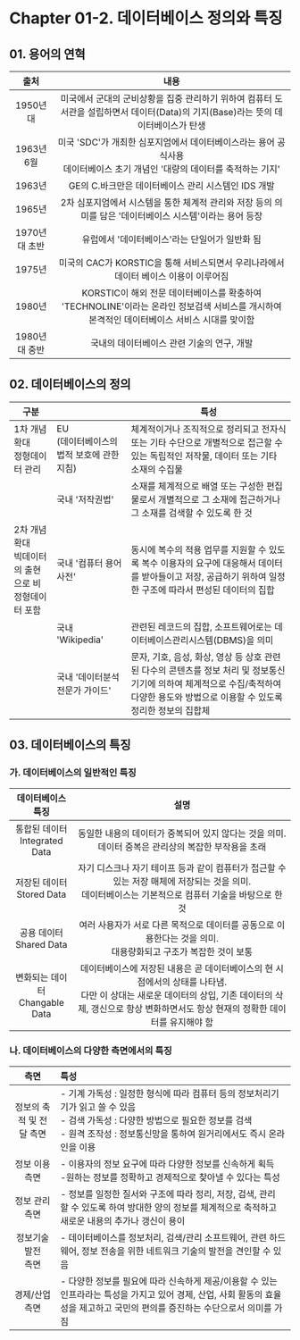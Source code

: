 # Chapter 01-2. 데이터베이스 정의와 특징



## 01. 용어의 연혁

|     출처      |                             내용                             |
| :-----------: | :----------------------------------------------------------: |
|   1950년대    | 미국에서 군대의 군비상황을 집중 관리하기 위하여 컴퓨터 도서관을 설립하면서 데이터(Data)의 기지(Base)라는 뜻의 데이터베이스가 탄생 |
|  1963년 6월   | 미국 'SDC'가 개최한 심포지엄에서 데이터베이스라는 용어 공식사용<br /> 데이터베이스 초기 개념인 '대량의 데이터를 축적하는 기지' |
|    1963년     |     GE의 C.바크만은 데이터베이스 관리 시스템인 IDS 개발      |
|    1965년     | 2차 심포지엄에서 시스템을 통한 체계적 관리와 저장 등의 의미를 담은 '데이터베이스 시스템'이라는 용어 등장 |
| 1970년대 초반 |        유럽에서 '데이터베이스'라는 단일어가 일반화 됨        |
|    1975년     | 미국의 CAC가 KORSTIC을 통해 서비스되면서 우리나라에서 데이터 베이스 이용이 이루어짐 |
|    1980년     | KORSTIC이 해외 전문 데이터베이스를 확충하여 'TECHNOLINE'이라는 온라인 정보검색 서비스를 개시하여 본격적인 데이터베이스 서비스 시대를 맞이함 |
| 1980년대 중반 |          국내의 데이터베이스 관련 기술의 연구, 개발          |



## 02. 데이터베이스의 정의

| 구분                                                    |                                                | 특성                                                         |
| ------------------------------------------------------- | ---------------------------------------------- | ------------------------------------------------------------ |
| 1차 개념확대<br />정형데이터 관리                       | EU<br />(데이터베이스의 법적 보호에 관한 지침) | 체계적이거나 조직적으로 정리되고 전자식 또는 기타 수단으로 개별적으로 접근할 수 있는 독립적인 저작물, 데이터 또는 기타 소재의 수집물 |
|                                                         | 국내 '저작권법'                                | 소재를 체계적으로 배열 또는 구성한 편집물로서 개별적으로 그 소재에 접근하거나 그 소재를 검색할 수 있도록 한 것 |
| 2차 개념확대<br />빅데이터의 출현으로 비정형데이터 포함 | 국내 '컴퓨터 용어사전'                         | 동시에 복수의 적용 업무를 지원할 수 있도록 복수 이용자의 요구에 대응해서 데이터를 받아들이고 저장, 공급하기 위하여 일정한 구조에 따라서 편성된 데이터의 집합 |
|                                                         | 국내 'Wikipedia'                               | 관련된 레코드의 집합, 소프트웨어로는 데이터베이스관리시스템(DBMS)을 의미 |
|                                                         | 국내 '데이터분석 전문가 가이드'                | 문자, 기호, 음성, 화상, 영상 등 상호 관련된 다수의 콘텐츠를 정보 처리 및 정보통신 기기에 의하여 체계적으로 수집/축적하여 다양한 용도와 방법으로 이용할 수 있도록 정리한 정보의 집합체 |



## 03. 데이터베이스의 특징



### 가. 데이터베이스의 일반적인 특징

|          데이터베이스 특징          |                             설명                             |
| :---------------------------------: | :----------------------------------------------------------: |
| 통합된 데이터<br />Integrated Data  | 동일한 내용의 데이터가 중복되어 있지 않다는 것을 의미. <br />데이터 중복은 관리상의 복잡한 부작용을 초래 |
|   저장된 데이터<br />Stored Data    | 자기 디스크나 자기 테이프 등과 같이 컴퓨터가 접근할 수 있는 저장 매체에 저장되는 것을 의미.<br />데이터베이스는 기본적으로 컴퓨터 기술을 바탕으로 한 것 |
|    공용 데이터<br />Shared Data     | 여러 사용자가 서로 다른 목적으로 데이터를 공동으로 이용한다는 것을 의미.<br />대용량화되고 구조가 복잡한 것이 보통 |
| 변화되는 데이터<br />Changable Data | 데이터베이스에 저장된 내용은 곧 데이터베이스의 현 시점에서의 상태를 나타냄.<br />다만 이 상대는 새로운 데이터의 상입, 기존 데이터의 삭제, 갱신으로 항상 변화하면서도 항상 현재의 정확한 데이터를 유지해야 함 |



### 나. 데이터베이스의 다양한 측면에서의 특징

|           측면           | 특성                                                         |
| :----------------------: | :----------------------------------------------------------- |
| 정보의 축적 및 전달 측면 | - 기계 가독성 : 일정한 형식에 따라 컴퓨터 등의 정보처리기기가 읽고 쓸 수 있음<br />- 검색 가독성 : 다양한 방법으로 필요한 정보를 검색<br />- 원격 조작성 : 정보통신망을 통하여 원거리에서도 즉시 온라인을 이용 |
|   정보 이용<br /> 측면   | - 이용자의 정보 요구에 따라 다양한 정보를 신속하게 획득<br />-원하는 정보를 정확하고 경제적으로 찾아낼 수 있다는 특성 |
|   정보 관리<br /> 측면   | - 정보를 일정한 질서와 구조에 따라 정리, 저장, 검색, 관리 할 수 있도록 하여 방대한 양의 정보를 체계적으로 축적하고 새로운 내용의 추가나 갱신이 용이 |
| 정보기술 발전<br /> 측면 | - 데이터베이스를 정보처리, 검색/관리 소프트웨어, 관련 하드웨어, 정보 전송을 위한 네트워크 기술의 발전을 견인할 수 있음 |
|   경제/산업<br /> 측면   | - 다양한 정보를 필요에 따라 신속하게 제공/이용할 수 있는 인프라라는 특성을 가지고 있어 경제, 산업, 사회 활동의 효율성을 제고하고 국민의 편의를 증진하는 수단으로서 의미를 가짐 |

